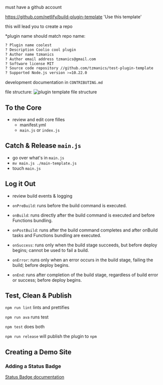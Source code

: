 must have a github account

https://github.com/netlify/build-plugin-template
'Use this template'

this will lead you to create a repo

*plugin name should match repo name:


```bash
? Plugin name coolest
? Description Coolio cool plugin
? Author name tzmanics
? Author email address tzmanics@gmail.com
? Software license MIT
? Source code repository //github.com/tzmanics/test-plugin-template
? Supported Node.js version >=10.22.0
```

development documentation in `CONTRIBUTING.md`

file structure:
![plugin template file structure](https://res.cloudinary.com/dzkoxrsdj/image/upload/v1601780981/Screen_Shot_2020-10-03_at_11.08.07_PM_qtlp8c.jpg)

## To the Core

- review and edit core filles
  - manifest.yml
  - `main.js` or `index.js`

## Catch & Release `main.js`

- go over what's in `main.js`
- `mv main.js ./main-template.js`
- touch `main.js`

## Log it Out

- review build events & logging

- `onPreBuild`: runs before the build command is executed.
- `onBuild`: runs directly after the build command is executed and before Functions bundling.
- `onPostBuild`: runs after the build command completes and after onBuild tasks and Functions bundling are executed.
- `onSuccess`: runs only when the build stage succeeds, but before deploy begins; cannot be used to fail a build.
- `onError`: runs only when an error occurs in the build stage, failing the build; before deploy begins.
- `onEnd`: runs after completion of the build stage, regardless of build error or success; before deploy begins.

## Test, Clean & Publish

`npm run lint` lints and prettifies

`npm run ava` runs test

`npm test` does both

`npm run release` will publish the plugin to `npm`

## Creating a Demo Site

### Adding a Status Badge

[Status Badge documentation]( https://docs.netlify.com/monitor-sites/status-badges/)